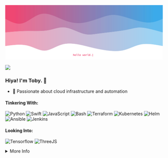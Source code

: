 <img src="https://github.com/influous/influous/blob/main/header.svg" />

<a href="mailto:influous@mailbox.org"><img src="https://img.shields.io/badge/Mail-black?style=flat&logo=maildotru&labelColor=black" align="left" /></a>
<!-- <a href="https://kook.work"><img src="https://img.shields.io/badge/Website-black?style=flat&logo=metrodeparis&labelColor=black" align="left" /></a> -->
<!-- <a href="https://linkedin.com/in/tobias-weber-1002"><img src="https://img.shields.io/badge/LinkedIn-black?style=flat&logo=linkedin&labelColor=black" align="left" /></a> -->
<br />

### Hiya! I'm Toby. 👋

- 👾 Passionate about cloud infrastructure and automation 

#### Tinkering With:

![Python](https://img.shields.io/badge/Python-434cb9?style=for-the-badge&logo=python&logoColor=white) ![Swift](https://img.shields.io/badge/Swift-F54A2A?style=for-the-badge&logo=swift&logoColor=white) ![JavaScript](https://img.shields.io/badge/javascript-5f43a7?style=for-the-badge&logo=javascript&logoColor=white) ![Bash](https://img.shields.io/badge/bash-783a96?style=for-the-badge&logo=gnubash&logoColor=white) ![Terraform](https://img.shields.io/badge/terraform-b8256d?style=for-the-badge&logo=terraform&logoColor=white) ![Kubernetes](https://img.shields.io/badge/kubernetes-86368d?style=for-the-badge&logo=kubernetes&logoColor=white) ![Helm](https://img.shields.io/badge/helm-9e2e7e?style=for-the-badge&logo=helm&logoColor=white) ![Ansible](https://img.shields.io/badge/ansible-C91F62?style=for-the-badge&logo=ansible&logoColor=white) ![Jenkins](https://img.shields.io/badge/jenkins-ab2975?style=for-the-badge&logo=jenkins&logoColor=white) 

#### Looking Into:

![Tensorflow](https://img.shields.io/badge/TensorFlow-434CB9?style=for-the-badge&logo=tensorflow&logoColor=white) ![ThreeJS](https://img.shields.io/badge/ThreeJs-86368E?style=for-the-badge&logo=three.js&logoColor=white)

<details>
  <summary>More Info</summary>
  <br />
<!--     <img align="right" width="325" src="https://github.com/influous/influous/blob/main/devcard.svg" alt="influous' DevCard" /> -->
    <img src="https://github-readme-stats.vercel.app/api/wakatime?username=influous&theme=radical&text_color=fff&custom_title=WakaTime+Activity+%287+Days%29" alt="influous' WakaTime activity (past 7 days)"&insight_type=all_time />
	<img src="https://github-readme-stats.vercel.app/api?username=influous&theme=radical&show_icons=true&text_color=fff&custom_title=influous'+GitHub+Stats" alt="influous' GitHub stats" />
